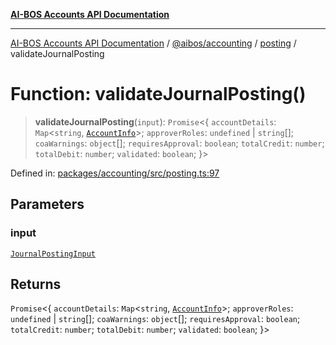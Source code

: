 [**AI-BOS Accounts API Documentation**](../../../../README.md)

***

[AI-BOS Accounts API Documentation](../../../../README.md) / [@aibos/accounting](../../README.md) / [posting](../README.md) / validateJournalPosting

# Function: validateJournalPosting()

> **validateJournalPosting**(`input`): `Promise`\<\{ `accountDetails`: `Map`\<`string`, [`AccountInfo`](../../../db/interfaces/AccountInfo.md)\>; `approverRoles`: `undefined` \| `string`[]; `coaWarnings`: `object`[]; `requiresApproval`: `boolean`; `totalCredit`: `number`; `totalDebit`: `number`; `validated`: `boolean`; \}\>

Defined in: [packages/accounting/src/posting.ts:97](https://github.com/pohlai88/accounts/blob/48103fb36d28b2b9bfb33472b6de2f719773cde9/packages/accounting/src/posting.ts#L97)

## Parameters

### input

[`JournalPostingInput`](../interfaces/JournalPostingInput.md)

## Returns

`Promise`\<\{ `accountDetails`: `Map`\<`string`, [`AccountInfo`](../../../db/interfaces/AccountInfo.md)\>; `approverRoles`: `undefined` \| `string`[]; `coaWarnings`: `object`[]; `requiresApproval`: `boolean`; `totalCredit`: `number`; `totalDebit`: `number`; `validated`: `boolean`; \}\>
